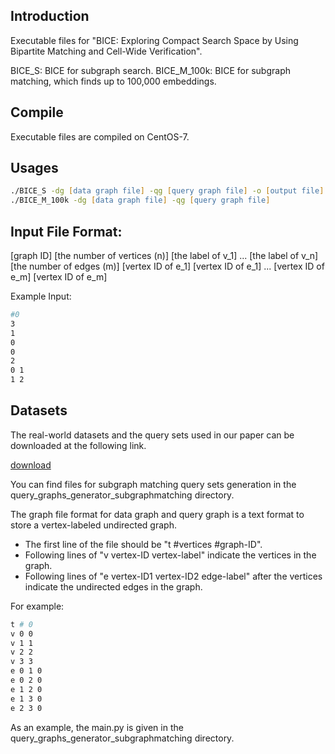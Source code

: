 ## Introduction

Executable files for "BICE: Exploring Compact Search Space by Using Bipartite Matching and Cell-Wide Verification".

BICE_S: BICE for subgraph search.
BICE_M_100k: BICE for subgraph matching, which finds up to 100,000 embeddings.

## Compile

Executable files are compiled on CentOS-7.

## Usages
```zsh
./BICE_S -dg [data graph file] -qg [query graph file] -o [output file]
./BICE_M_100k -dg [data graph file] -qg [query graph file]
```
## Input File Format:
[graph ID]
[the number of vertices (n)]
[the label of v_1]
...
[the label of v_n]
[the number of edges (m)]
[vertex ID of e_1] [vertex ID of e_1]
...
[vertex ID of e_m] [vertex ID of e_m]

Example Input:
```zsh
#0
3
1
0
0
2
0 1
1 2
```

## Datasets

The real-world datasets and the query sets used in our paper can be downloaded at the following link.

[download](https://drive.google.com/drive/folders/1UTCWtXQyvFOx6kp8N2RB_fezuK3ulgnj?usp=sharing)

You can find files for subgraph matching query sets generation in the query_graphs_generator_subgraphmatching directory.

The graph file format for data graph and query graph is a text format to store a vertex-labeled undirected graph.

- The first line of the file should be "t #vertices #graph-ID".
- Following lines of "v vertex-ID vertex-label" indicate the vertices in the graph.
- Following lines of "e vertex-ID1 vertex-ID2 edge-label" after the vertices indicate the undirected edges in the graph. 

For example:
```zsh 
t # 0
v 0 0
v 1 1
v 2 2
v 3 3
e 0 1 0
e 0 2 0
e 1 2 0
e 1 3 0
e 2 3 0
```

As an example, the main.py is given in the query_graphs_generator_subgraphmatching directory.